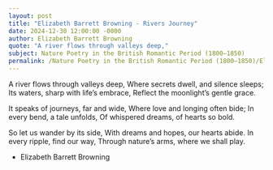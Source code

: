 ```yaml
---
layout: post
title: "Elizabeth Barrett Browning - Rivers Journey"
date: 2024-12-30 12:00:00 -0000
author: Elizabeth Barrett Browning
quote: "A river flows through valleys deep,"
subject: Nature Poetry in the British Romantic Period (1800–1850)
permalink: /Nature Poetry in the British Romantic Period (1800–1850)/Elizabeth Barrett Browning/Elizabeth Barrett Browning - Rivers Journey
---
```


A river flows through valleys deep,
Where secrets dwell, and silence sleeps;
Its waters, sharp with life’s embrace,
Reflect the moonlight’s gentle grace.

It speaks of journeys, far and wide,
Where love and longing often bide;
In every bend, a tale unfolds,
Of whispered dreams, of hearts so bold.

So let us wander by its side,
With dreams and hopes, our hearts abide.
In every ripple, find our way,
Through nature’s arms, where we shall play.

- Elizabeth Barrett Browning
